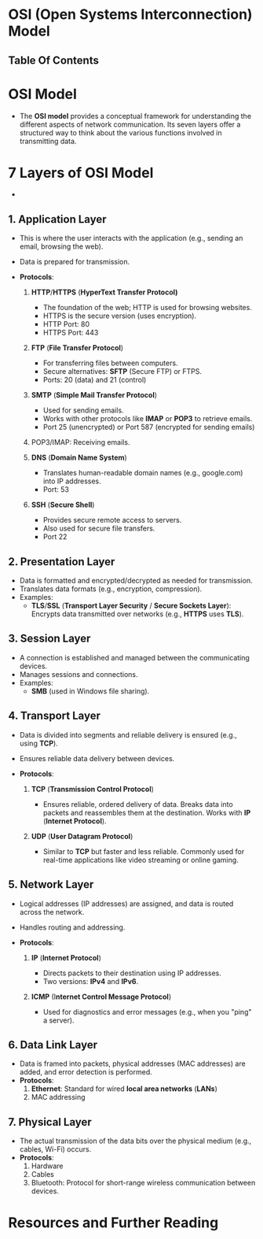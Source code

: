 # OSI (Open Systems Interconnection) Model

## Table Of Contents

# OSI Model

- The **OSI model** provides a conceptual framework for understanding the different aspects of network communication. Its seven layers offer a structured way to think about the various functions involved in transmitting data.

# 7 Layers of OSI Model

-

## 1. Application Layer

- This is where the user interacts with the application (e.g., sending an email, browsing the web).
- Data is prepared for transmission.
- **Protocols**:

  1. **HTTP**/**HTTPS** (**HyperText Transfer Protocol)**

     - The foundation of the web; HTTP is used for browsing websites.
     - HTTPS is the secure version (uses encryption).
     - HTTP Port: 80
     - HTTPS Port: 443

  2. **FTP** (**File Transfer Protocol**)

     - For transferring files between computers.
     - Secure alternatives: **SFTP** (Secure FTP) or FTPS.
     - Ports: 20 (data) and 21 (control)

  3. **SMTP** (**Simple Mail Transfer Protocol**)

     - Used for sending emails.
     - Works with other protocols like **IMAP** or **POP3** to retrieve emails.
     - Port 25 (unencrypted) or Port 587 (encrypted for sending emails)

  4. POP3/IMAP: Receiving emails.

  5. **DNS** (**Domain Name System**)

     - Translates human-readable domain names (e.g., google.com) into IP addresses.
     - Port: 53

  6. **SSH** (**Secure Shell**)
     - Provides secure remote access to servers.
     - Also used for secure file transfers.
     - Port 22

## 2. Presentation Layer

- Data is formatted and encrypted/decrypted as needed for transmission.
- Translates data formats (e.g., encryption, compression).
- Examples:
  - **TLS**/**SSL** (**Transport Layer Security** / **Secure Sockets Layer**): Encrypts data transmitted over networks (e.g., **HTTPS** uses **TLS**).

## 3. Session Layer

- A connection is established and managed between the communicating devices.
- Manages sessions and connections.
- Examples:
  - **SMB** (used in Windows file sharing).

## 4. Transport Layer

- Data is divided into segments and reliable delivery is ensured (e.g., using **TCP**).
- Ensures reliable data delivery between devices.
- **Protocols**:

  1. **TCP** (**Transmission Control Protocol**)

     - Ensures reliable, ordered delivery of data. Breaks data into packets and reassembles them at the destination. Works with **IP** (**Internet Protocol**).

  2. **UDP** (**User Datagram Protocol**)
     - Similar to **TCP** but faster and less reliable. Commonly used for real-time applications like video streaming or online gaming.

## 5. Network Layer

- Logical addresses (IP addresses) are assigned, and data is routed across the network.
- Handles routing and addressing.
- **Protocols**:

  1. **IP** (**Internet Protocol**)

     - Directs packets to their destination using IP addresses.
     - Two versions: **IPv4** and **IPv6**.

  2. **ICMP** (I**nternet Control Message Protocol**)
     - Used for diagnostics and error messages (e.g., when you "ping" a server).

## 6. Data Link Layer

- Data is framed into packets, physical addresses (MAC addresses) are added, and error detection is performed.
- **Protocols**:
  1. **Ethernet**: Standard for wired **local area networks** (**LANs**)
  2. MAC addressing

## 7. Physical Layer

- The actual transmission of the data bits over the physical medium (e.g., cables, Wi-Fi) occurs.
- **Protocols**:
  1. Hardware
  2. Cables
  3. Bluetooth: Protocol for short-range wireless communication between devices.

# Resources and Further Reading
